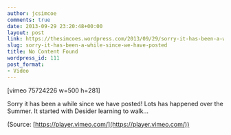 ```yaml
---
author: jcsimcoe
comments: true
date: 2013-09-29 23:20:48+00:00
layout: post
link: https://thesimcoes.wordpress.com/2013/09/29/sorry-it-has-been-a-while-since-we-have-posted/
slug: sorry-it-has-been-a-while-since-we-have-posted
title: No Content Found
wordpress_id: 111
post_format:
- Video
---
```


[vimeo 75724226 w=500 h=281]


Sorry it has been a while since we have posted! Lots has happened over the Summer. It started with Desider learning to walk…

(Source: [https://player.vimeo.com/](https://player.vimeo.com/))
